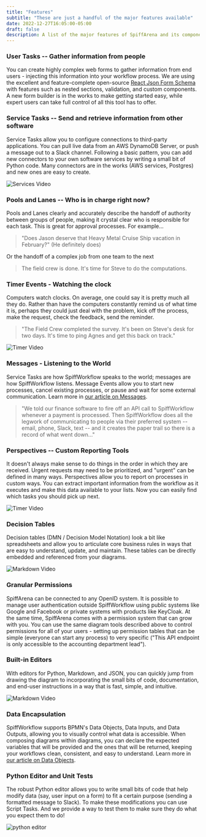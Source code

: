 ```yaml
---
title: "Features"
subtitle: "These are just a handful of the major features available"
date: 2022-12-27T16:05:00-05:00
draft: false
description: A list of the major features of SpiffArena and its components. SpiffWorkflow, BPMN Diagram Editor, form editors, service connectors, and more...
---
```


### User Tasks -- Gather information from people

You can create highly complex web forms to gather information from end users - injecting this information into your workflow process.
We are using the excellent and feature-complete open-source [React Json Form Schema](https://react-jsonschema-form.readthedocs.io/en/latest/) with features such as nested sections, validation, and custom components.
A new form builder is in the works to make getting started easy, while expert users can take full control of all this tool has to offer.

### Service Tasks -- Send and retrieve information from other software

Service Tasks allow you to configure connections to third-party applications.
You can pull live data from an AWS DynamoDB Server, or push a message out to a Slack channel.
Following a basic pattern, you can add new connectors to your own software services by writing a small bit of Python code.
Many connectors are in the works (AWS services, Postgres) and new ones are easy to create.

![Services Video](../../images/features/services.gif)

### Pools and Lanes -- Who is in charge right now?

Pools and Lanes clearly and accurately describe the handoff of authority between groups of people, making it crystal clear who is responsible for each task.
This is great for approval processes.
For example...

> "Does Jason deserve that Heavy Metal Cruise Ship vacation in February?"
(He definitely does)

Or the handoff of a complex job from one team to the next

> The field crew is done.
It's time for Steve to do the computations.

### Timer Events - Watching the clock

Computers watch clocks.
On average, one could say it is pretty much all they do.
Rather than have the computers constantly remind us of what time it is, perhaps they could just deal with the problem, kick off the process, make the request, check the feedback, send the reminder.

> "The Field Crew completed the survey.
It's been on Steve's desk for two days.
It's time to ping Agnes and get this back on track."

![Timer Video](../../images/features/timer.gif)

### Messages - Listening to the World

Service Tasks are how SpiffWorkflow speaks to the world; messages are how SpiffWorkflow listens.
Message Events allow you to start new processes, cancel existing processes, or pause and wait for some external communication.
Learn more in [our article on Messages](/posts/deep_dives/messages).

> "We told our finance software to fire off an API call to SpiffWorkflow whenever a payment is processed.
Then SpiffWorkflow does all the legwork of communicating to people via their preferred system -- email, phone, Slack, text -- and it creates the paper trail so there is a record of what went down..."

### Perspectives -- Custom Reporting Tools

It doesn't always make sense to do things in the order in which they are received.
Urgent requests may need to be prioritized, and "urgent" can be defined in many ways.
Perspectives allow you to report on processes in custom ways.
You can extract important information from the workflow as it executes and make this data available to your lists.
Now you can easily find which tasks you should pick up next.

![Timer Video](../../images/features/perspectives.gif)

### Decision Tables

Decision tables (DMN / Decision Model Notation) look a bit like spreadsheets and allow you to articulate core business rules in ways that are easy to understand, update, and maintain.
These tables can be directly embedded and referenced from your diagrams.

![Markdown Video](../../images/features/decisions.gif)

### Granular Permissions

SpiffArena can be connected to any OpenID system.
It is possible to manage user authentication outside SpiffWorkflow using public systems like Google and Facebook or private systems with products like KeyCloak.
At the same time, SpiffArena comes with a permission system that can grow with you.
You can use the same diagram tools described above to control permissions for all of your users - setting up permission tables that can be simple (everyone can start any process) to very specific ("This API endpoint is only accessible to the accounting department lead").

### Built-in Editors

With editors for Python, Markdown, and JSON, you can quickly jump from drawing the diagram to incorporating the small bits of code, documentation, and end-user instructions in a way that is fast, simple, and intuitive.

![Markdown Video](../../images/features/markdown.gif)

### Data Encapsulation

SpiffWorkflow supports BPMN's Data Objects, Data Inputs, and Data Outputs, allowing you to visually control what data is accessible.
When composing diagrams within diagrams, you can declare the expected variables that will be provided and the ones that will be returned, keeping your workflows clean, consistent, and easy to understand.
Learn more in [our article on Data Objects](/posts/deep_dives/data_objects).

### Python Editor and Unit Tests

The robust Python editor allows you to write small bits of code that help modify data (say, user input on a form) to fit a certain purpose (sending a formatted message to Slack).
To make these modifications you can use Script Tasks.
And we provide a way to test them to make sure they do what you expect them to do!

![python editor](../../images/features/scripts.gif)
